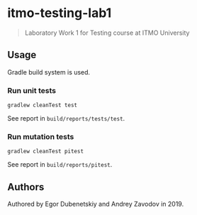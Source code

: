 # itmo-testing-lab1

> Laboratory Work 1 for Testing course at ITMO University

## Usage

Gradle build system is used.

### Run unit tests

```
gradlew cleanTest test
```

See report in `build/reports/tests/test`.

### Run mutation tests

```
gradlew cleanTest pitest
```

See report in `build/reports/pitest`.

## Authors

Authored by Egor Dubenetskiy and Andrey Zavodov in 2019.
